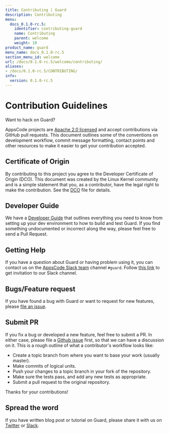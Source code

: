 ```yaml
---
title: Contributing | Guard
description: Contributing
menu:
  docs_0.1.0-rc.5:
    identifier: contributing-guard
    name: Contributing
    parent: welcome
    weight: 10
product_name: guard
menu_name: docs_0.1.0-rc.5
section_menu_id: welcome
url: /docs/0.1.0-rc.5/welcome/contributing/
aliases:
- /docs/0.1.0-rc.5/CONTRIBUTING/
info:
  version: 0.1.0-rc.5
---
```


# Contribution Guidelines
Want to hack on Guard?

AppsCode projects are [Apache 2.0 licensed](https://github.com/appscode/guard/blob/master/LICENSE) and accept contributions via
GitHub pull requests.  This document outlines some of the conventions on
development workflow, commit message formatting, contact points and other
resources to make it easier to get your contribution accepted.

## Certificate of Origin

By contributing to this project you agree to the Developer Certificate of
Origin (DCO). This document was created by the Linux Kernel community and is a
simple statement that you, as a contributor, have the legal right to make the
contribution. See the [DCO](https://github.com/appscode/guard/blob/master/DCO) file for details.

## Developer Guide

We have a [Developer Guide](/docs/0.1.0-rc.5/setup/developer-guide/overview) that outlines everything you need to know from setting up your
dev environment to how to build and test Guard. If you find something undocumented or incorrect along the way,
please feel free to send a Pull Request.

## Getting Help

If you have a question about Guard or having problem using it, you can contact us on the [AppsCode Slack team](https://appscode.slack.com/messages/C8M8HANQ0/details/) channel `#guard`. Follow [this link](https://slack.appscode.com) to get invitation to our Slack channel.

## Bugs/Feature request

If you have found a bug with Guard or want to request for new features, please [file an issue](https://github.com/appscode/guard/issues/new).

## Submit PR

If you fix a bug or developed a new feature, feel free to submit a PR. In either case, please file a [Github issue](https://github.com/appscode/guard/issues/new) first, so that we can have a discussion on it. This is a rough outline of what a contributor's workflow looks like:

- Create a topic branch from where you want to base your work (usually master).
- Make commits of logical units.
- Push your changes to a topic branch in your fork of the repository.
- Make sure the tests pass, and add any new tests as appropriate.
- Submit a pull request to the original repository.

Thanks for your contributions!

## Spread the word

If you have written blog post or tutorial on Guard, please share it with us on [Twitter](https://twitter.com/AppsCodeHQ) or [Slack](https://slack.appscode.com).
